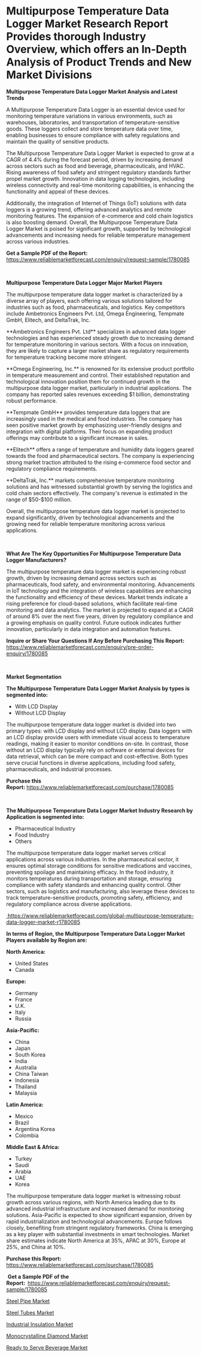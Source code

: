 <p><h1>Multipurpose Temperature Data Logger Market Research Report Provides thorough Industry Overview, which offers an In-Depth Analysis of Product Trends and New Market Divisions</h1></p><p><strong>Multipurpose Temperature Data Logger Market Analysis and Latest Trends</strong></p>
<p><p>A Multipurpose Temperature Data Logger is an essential device used for monitoring temperature variations in various environments, such as warehouses, laboratories, and transportation of temperature-sensitive goods. These loggers collect and store temperature data over time, enabling businesses to ensure compliance with safety regulations and maintain the quality of sensitive products.</p><p>The Multipurpose Temperature Data Logger Market is expected to grow at a CAGR of 4.4% during the forecast period, driven by increasing demand across sectors such as food and beverage, pharmaceuticals, and HVAC. Rising awareness of food safety and stringent regulatory standards further propel market growth. Innovation in data logging technologies, including wireless connectivity and real-time monitoring capabilities, is enhancing the functionality and appeal of these devices. </p><p>Additionally, the integration of Internet of Things (IoT) solutions with data loggers is a growing trend, offering advanced analytics and remote monitoring features. The expansion of e-commerce and cold chain logistics is also boosting demand. Overall, the Multipurpose Temperature Data Logger Market is poised for significant growth, supported by technological advancements and increasing needs for reliable temperature management across various industries.</p></p>
<p><strong>Get a Sample PDF of the Report:&nbsp;</strong> <a href="https://www.reliablemarketforecast.com/enquiry/request-sample/1780085?utm_campaign=1870&utm_medium=2&utm_source=Github&utm_content=ia&utm_term=19122024&utm_id=multipurpose-temperature-data-logger">https://www.reliablemarketforecast.com/enquiry/request-sample/1780085</a></p>
<p>&nbsp;</p>
<p><strong>Multipurpose Temperature Data Logger Major Market Players</strong></p>
<p><p>The multipurpose temperature data logger market is characterized by a diverse array of players, each offering various solutions tailored for industries such as food, pharmaceuticals, and logistics. Key competitors include Ambetronics Engineers Pvt. Ltd, Omega Engineering, Tempmate GmbH, Elitech, and DeltaTrak, Inc.</p><p>**Ambetronics Engineers Pvt. Ltd** specializes in advanced data logger technologies and has experienced steady growth due to increasing demand for temperature monitoring in various sectors. With a focus on innovation, they are likely to capture a larger market share as regulatory requirements for temperature tracking become more stringent.</p><p>**Omega Engineering, Inc.** is renowned for its extensive product portfolio in temperature measurement and control. Their established reputation and technological innovation position them for continued growth in the multipurpose data logger market, particularly in industrial applications. The company has reported sales revenues exceeding $1 billion, demonstrating robust performance.</p><p>**Tempmate GmbH** provides temperature data loggers that are increasingly used in the medical and food industries. The company has seen positive market growth by emphasizing user-friendly designs and integration with digital platforms. Their focus on expanding product offerings may contribute to a significant increase in sales.</p><p>**Elitech** offers a range of temperature and humidity data loggers geared towards the food and pharmaceutical sectors. The company is experiencing strong market traction attributed to the rising e-commerce food sector and regulatory compliance requirements. </p><p>**DeltaTrak, Inc.** markets comprehensive temperature monitoring solutions and has witnessed substantial growth by serving the logistics and cold chain sectors effectively. The company's revenue is estimated in the range of $50-$100 million.</p><p>Overall, the multipurpose temperature data logger market is projected to expand significantly, driven by technological advancements and the growing need for reliable temperature monitoring across various applications.</p></p>
<p>&nbsp;</p>
<p><strong>What Are The Key Opportunities For Multipurpose Temperature Data Logger Manufacturers?</strong></p>
<p><p>The multipurpose temperature data logger market is experiencing robust growth, driven by increasing demand across sectors such as pharmaceuticals, food safety, and environmental monitoring. Advancements in IoT technology and the integration of wireless capabilities are enhancing the functionality and efficiency of these devices. Market trends indicate a rising preference for cloud-based solutions, which facilitate real-time monitoring and data analytics. The market is projected to expand at a CAGR of around 8% over the next five years, driven by regulatory compliance and a growing emphasis on quality control. Future outlook indicates further innovation, particularly in data integration and automation features.</p></p>
<p><strong>Inquire or Share Your Questions If Any Before Purchasing This Report:</strong> <a href="https://www.reliablemarketforecast.com/enquiry/pre-order-enquiry/1780085?utm_campaign=1870&utm_medium=2&utm_source=Github&utm_content=ia&utm_term=19122024&utm_id=multipurpose-temperature-data-logger">https://www.reliablemarketforecast.com/enquiry/pre-order-enquiry/1780085</a></p>
<p>&nbsp;</p>
<p><strong>Market Segmentation</strong></p>
<p><strong>The Multipurpose Temperature Data Logger Market Analysis by types is segmented into:</strong></p>
<p><ul><li>With LCD Display</li><li>Without LCD Display</li></ul></p>
<p><p>The multipurpose temperature data logger market is divided into two primary types: with LCD display and without LCD display. Data loggers with an LCD display provide users with immediate visual access to temperature readings, making it easier to monitor conditions on-site. In contrast, those without an LCD display typically rely on software or external devices for data retrieval, which can be more compact and cost-effective. Both types serve crucial functions in diverse applications, including food safety, pharmaceuticals, and industrial processes.</p></p>
<p><strong>Purchase this Report:&nbsp;</strong><a href="https://www.reliablemarketforecast.com/purchase/1780085?utm_campaign=1870&utm_medium=2&utm_source=Github&utm_content=ia&utm_term=19122024&utm_id=multipurpose-temperature-data-logger">https://www.reliablemarketforecast.com/purchase/1780085</a></p>
<p>&nbsp;</p>
<p><strong>The Multipurpose Temperature Data Logger Market Industry Research by Application is segmented into:</strong></p>
<p><ul><li>Pharmaceutical Industry</li><li>Food Industry</li><li>Others</li></ul></p>
<p><p>The multipurpose temperature data logger market serves critical applications across various industries. In the pharmaceutical sector, it ensures optimal storage conditions for sensitive medications and vaccines, preventing spoilage and maintaining efficacy. In the food industry, it monitors temperatures during transportation and storage, ensuring compliance with safety standards and enhancing quality control. Other sectors, such as logistics and manufacturing, also leverage these devices to track temperature-sensitive products, promoting safety, efficiency, and regulatory compliance across diverse applications.</p></p>
<p><a href="https://www.reliablemarketforecast.com/global-multipurpose-temperature-data-logger-market-r1780085?utm_campaign=1870&utm_medium=2&utm_source=Github&utm_content=ia&utm_term=19122024&utm_id=multipurpose-temperature-data-logger">&nbsp;https://www.reliablemarketforecast.com/global-multipurpose-temperature-data-logger-market-r1780085</a></p>
<p><strong>In terms of Region, the Multipurpose Temperature Data Logger Market Players available by Region are:</strong></p>
<p>
    <p> <strong> North America: </strong>
        <ul>
            <li>United States</li>
            <li>Canada</li>
        </ul>
        </p> 
    <p> <strong> Europe: </strong>
        <ul>
            <li>Germany</li>
            <li>France</li>
            <li>U.K.</li>
            <li>Italy</li>
            <li>Russia</li>
        </ul>
        </p> 
    <p> <strong> Asia-Pacific: </strong>
        <ul>
            <li>China</li>
            <li>Japan</li>
            <li>South Korea</li>
            <li>India</li>
            <li>Australia</li>
            <li>China Taiwan</li>
            <li>Indonesia</li>
            <li>Thailand</li>
            <li>Malaysia</li>
        </ul>
        </p> 
    <p> <strong> Latin America: </strong>
        <ul>
            <li>Mexico</li>
            <li>Brazil</li>
            <li>Argentina Korea</li>
            <li>Colombia</li>
        </ul>
        </p> 
    <p> <strong> Middle East & Africa: </strong>
        <ul>
            <li>Turkey</li>
            <li>Saudi</li>
            <li>Arabia</li>
            <li>UAE</li>
            <li>Korea</li>
        </ul>
    </p>
    </p>
<p><p>The multipurpose temperature data logger market is witnessing robust growth across various regions, with North America leading due to its advanced industrial infrastructure and increased demand for monitoring solutions. Asia-Pacific is expected to show significant expansion, driven by rapid industrialization and technological advancements. Europe follows closely, benefiting from stringent regulatory frameworks. China is emerging as a key player with substantial investments in smart technologies. Market share estimates indicate North America at 35%, APAC at 30%, Europe at 25%, and China at 10%.</p></p>
<p><strong>Purchase this Report: </strong><a href="https://www.reliablemarketforecast.com/purchase/1780085?utm_campaign=1870&utm_medium=2&utm_source=Github&utm_content=ia&utm_term=19122024&utm_id=multipurpose-temperature-data-logger">https://www.reliablemarketforecast.com/purchase/1780085</a></p>
<p>&nbsp;<strong>Get a Sample PDF of the Report:&nbsp;&nbsp;</strong><a href="https://www.reliablemarketforecast.com/enquiry/request-sample/1780085?utm_campaign=1870&utm_medium=2&utm_source=Github&utm_content=ia&utm_term=19122024&utm_id=multipurpose-temperature-data-logger">https://www.reliablemarketforecast.com/enquiry/request-sample/1780085</a></p>
<p><strong></strong></p>
<p><p><a href="https://www.linkedin.com/pulse/steel-pipe-market-analysis-driving-business-advancement-growing-fb1uc?utm_campaign=1870&utm_medium=2&utm_source=Github&utm_content=ia&utm_term=19122024&utm_id=multipurpose-temperature-data-logger">Steel Pipe Market</a></p><p><a href="https://www.linkedin.com/pulse/steel-tubes-market-trends-growth-outlook-2024-2031-iris-sight-cq57c?utm_campaign=1870&utm_medium=2&utm_source=Github&utm_content=ia&utm_term=19122024&utm_id=multipurpose-temperature-data-logger">Steel Tubes Market</a></p><p><a href="https://www.linkedin.com/pulse/unlocking-insights-industrial-insulation-market-2024-2031-xfpbc?utm_campaign=1870&utm_medium=2&utm_source=Github&utm_content=ia&utm_term=19122024&utm_id=multipurpose-temperature-data-logger">Industrial Insulation Market</a></p><p><a href="https://www.linkedin.com/pulse/monocrystalline-diamond-market-expansion-comprehensive-analysis-644oc?utm_campaign=1870&utm_medium=2&utm_source=Github&utm_content=ia&utm_term=19122024&utm_id=multipurpose-temperature-data-logger">Monocrystalline Diamond Market</a></p><p><a href="https://github.com/PeterParrish5/Market-Research-Report-List-7/blob/main/ready-to-serve-beverage-market.md?utm_campaign=1870&utm_medium=2&utm_source=Github&utm_content=ia&utm_term=19122024&utm_id=multipurpose-temperature-data-logger">Ready to Serve Beverage Market</a></p></p>
